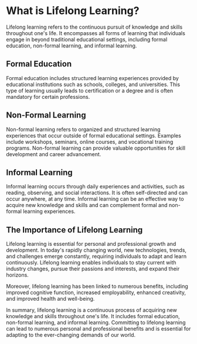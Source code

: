 What is Lifelong Learning?
======================================================================

Lifelong learning refers to the continuous pursuit of knowledge and skills throughout one's life. It encompasses all forms of learning that individuals engage in beyond traditional educational settings, including formal education, non-formal learning, and informal learning.

Formal Education
----------------

Formal education includes structured learning experiences provided by educational institutions such as schools, colleges, and universities. This type of learning usually leads to certification or a degree and is often mandatory for certain professions.

Non-Formal Learning
-------------------

Non-formal learning refers to organized and structured learning experiences that occur outside of formal educational settings. Examples include workshops, seminars, online courses, and vocational training programs. Non-formal learning can provide valuable opportunities for skill development and career advancement.

Informal Learning
-----------------

Informal learning occurs through daily experiences and activities, such as reading, observing, and social interactions. It is often self-directed and can occur anywhere, at any time. Informal learning can be an effective way to acquire new knowledge and skills and can complement formal and non-formal learning experiences.

The Importance of Lifelong Learning
-----------------------------------

Lifelong learning is essential for personal and professional growth and development. In today's rapidly changing world, new technologies, trends, and challenges emerge constantly, requiring individuals to adapt and learn continuously. Lifelong learning enables individuals to stay current with industry changes, pursue their passions and interests, and expand their horizons.

Moreover, lifelong learning has been linked to numerous benefits, including improved cognitive function, increased employability, enhanced creativity, and improved health and well-being.

In summary, lifelong learning is a continuous process of acquiring new knowledge and skills throughout one's life. It includes formal education, non-formal learning, and informal learning. Committing to lifelong learning can lead to numerous personal and professional benefits and is essential for adapting to the ever-changing demands of our world.

